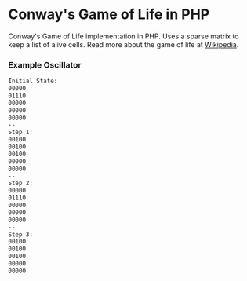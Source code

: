 # Conway's Game of Life in PHP
Conway's Game of Life implementation in PHP. Uses a sparse matrix to keep a list of alive cells. Read more about the game of life at [Wikipedia](https://en.wikipedia.org/wiki/Conway%27s_Game_of_Life).

### Example Oscillator
```bash
Initial State:
00000
01110
00000
00000
00000
--
Step 1:
00100
00100
00100
00000
00000
--
Step 2:
00000
01110
00000
00000
00000
--
Step 3:
00100
00100
00100
00000
00000
```
